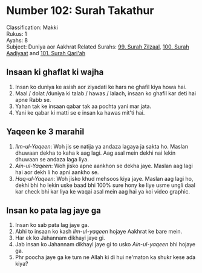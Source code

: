 # Number 102: Surah Takathur

Classification: Makki  
Rukus: 1  
Ayahs: 8  
Subject: Duniya aor Aakhrat
Related Surahs: [99. Surah Zilzaal](99_Surah_Zilzaal.md), [100. Surah Aadiyaat](100_Surah_Aadiyaat) and [101. Surah Qari'ah](101_Surah_Qari'ah.md)

## Insaan ki ghaflat ki wajha

1. Insan ko duniya ke asish aor ziyadati ke hars ne ghafil kiya howa hai.
2. Maal / dolat /duniya ki talab / hawas / lalach, insaan ko ghafil kar deti hai apne Rabb se.
3. Yahan tak ke insaan qabar tak aa pochta yani mar jata.
4. Yani ke qabar ki matti se e insan ka hawas mit'ti hai.

## Yaqeen ke 3 marahil

1. *Ilm-ul-Yaqeen*: Woh jis se natija ya andaza lagaya ja sakta ho. Maslan dhuwaan dekha to kaha k aag lagi. Aag asal mein dekhi nai lekin dhuwaan se andaza laga liya.
2. *Ain-ul-Yaqeen*: Woh jisko apne aankhon se dekha jaye. Maslan aag lagi hai aor dekh li ho apni aankho se.
3. *Haq-ul-Yaqeen*: Woh jisko khud mehsoos kiya jaye. Maslan aag lagi ho, dekhi bhi ho lekin uske baad bhi 100% sure hony ke liye usme ungli daal kar check bhi kar liya ke waqai asal mein aag hai ya koi video graphic.

## Insan ko pata lag jaye ga

1. Insan ko sab pata lag jaye ga.
2. Abhi to insaan ko kash *ilm-ul-yaqeen* hojaye Aakhrat ke bare mein.
3. Har ek ko Jahannam dikhayi jaye gi.
4. Jab insan ko Jahannam dikhayi jaye gi to usko *Ain-ul-yaqeen* bhi hojaye ga.
5. Phr poocha jaye ga ke tum ne Allah ki di hui ne'maton ka shukr kese ada kiya?

